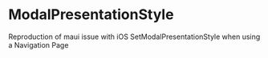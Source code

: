 # ModalPresentationStyle
Reproduction of maui issue with iOS SetModalPresentationStyle when using a Navigation Page
